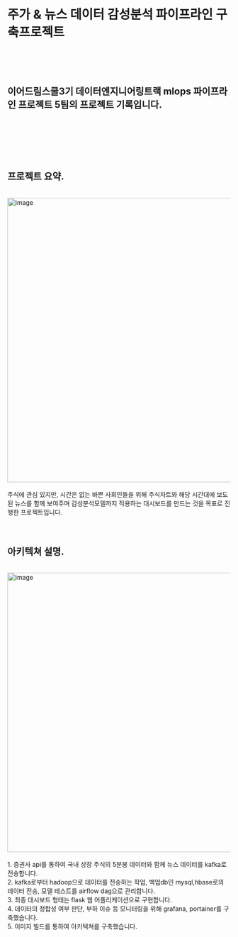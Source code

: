 # 주가 & 뉴스 데이터 감성분석 파이프라인 구축프로젝트  
<br/>
<br/>
<br/>

## 이어드림스쿨3기 데이터엔지니어링트랙 mlops 파이프라인 프로젝트 5팀의 프로젝트 기록입니다.
<br/>
<br/>
<br/>
<br/>
<br/>

## 프로젝트 요약.
<br/>
<img width="642" alt="image" src="https://github.com/junyoungparkdev/yeardreamstock-team05/assets/132217286/0a7afa9e-4dc7-4fed-b892-fea0939cbb20">
<br/>
<br/>
주식에 관심 있지만, 시간은 없는 바쁜 사회인들을 위해 주식차트와 해당 시간대에 보도된 뉴스를 함께 보여주며 감성분석모델까지 적용하는 대시보드를 만드는 것을 목표로 진행한 프로젝트입니다.<br/>
<br/>
<br/>

## 아키텍쳐 설명.
<br/>
<img width="631" alt="image" src="https://github.com/junyoungparkdev/yeardreamstock-team05/assets/132217286/9099e591-9211-4bd1-b1d8-4945db0cf8e7">
<br/>
<br/>
1. 증권사 api를 통하여 국내 상장 주식의 5분봉 데이터와 함께 뉴스 데이터를 kafka로 전송합니다. <br/>
2. kafka로부터 hadoop으로 데이터를 전송하는 작업, 백업db인 mysql,hbase로의 데이터 전송, 모델 테스트를 airflow dag으로 관리합니다. <br/>
3. 최종 대시보드 형태는 flask 웹 어플리케이션으로 구현합니다. <br/>
4. 데이터의 정합성 여부 판단, 부하 이슈 등 모니터링을 위해 grafana, portainer를 구축했습니다.<br/>
5. 이미지 빌드를 통하여 아키텍쳐를 구축했습니다.<br/>
<br/>
<br/>





